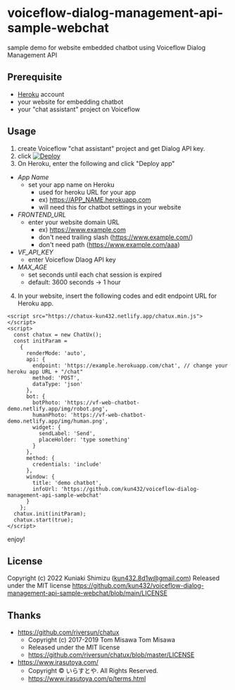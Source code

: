 # voiceflow-dialog-management-api-sample-webchat

sample demo for website embedded chatbot using Voiceflow Dialog Management API
## Prerequisite

- [Heroku](https://www.heroku.com/) account
- your website for embedding chatbot
- your "chat assistant" project on Voiceflow
## Usage

1. create Voiceflow "chat assistant" project and get Dialog API key.
2. click [![Deploy](https://www.herokucdn.com/deploy/button.svg)](https://heroku.com/deploy)
3. On Heroku, enter the following and click "Deploy app"
  - *App Name*
    - set your app name on Heroku
      - used for heroku URL for your app
      - ex) https://APP_NAME.herokuapp.com 
      - will need this for chatbot settings in your website
  - *FRONTEND_URL*
    - enter your website domain URL
      - ex) https://www.example.com
      - don't need trailing slash (https://www.example.com/)
      - don't need path (https://www.example.com/aaa)
  - *VF_API_KEY*
    - enter Voiceflow Dlaog API key
  - *MAX_AGE*
    - set seconds until each chat session is expired
    - default: 3600 seconds -> 1 hour
4. In your website, insert the following codes and edit endpoint URL for Heroku app.

```
<script src="https://chatux-kun432.netlify.app/chatux.min.js"></script>
<script>
  const chatux = new ChatUx();
  const initParam =
    {
      renderMode: 'auto',
      api: {
        endpoint: 'https://example.herokuapp.com/chat', // change your heroku app URL + "/chat"
        method: 'POST',
        dataType: 'json'
      },
      bot: {
        botPhoto: 'https://vf-web-chatbot-demo.netlify.app/img/robot.png',
        humanPhoto: 'https://vf-web-chatbot-demo.netlify.app/img/human.png',
        widget: {
          sendLabel: 'Send',
          placeHolder: 'type something'
        }
      },
      method: {
        credentials: 'include'
      },
      window: {
        title: 'demo chatbot',
        infoUrl: 'https://github.com/kun432/voiceflow-dialog-management-api-sample-webchat'
      }
    };
  chatux.init(initParam);
  chatux.start(true);
</script>
```

enjoy!

## License

Copyright (c) 2022 Kuniaki Shimizu (kun432.8d1w@gmail.com)
Released under the MIT license
https://github.com/kun432/voiceflow-dialog-management-api-sample-webchat/blob/main/LICENSE
## Thanks

- https://github.com/riversun/chatux
  - Copyright (c) 2017-2019 Tom Misawa Tom Misawa
  - Released under the MIT license
  - https://github.com/riversun/chatux/blob/master/LICENSE
- https://www.irasutoya.com/
  - Copyright © いらすとや. All Rights Reserved.
  - https://www.irasutoya.com/p/terms.html
